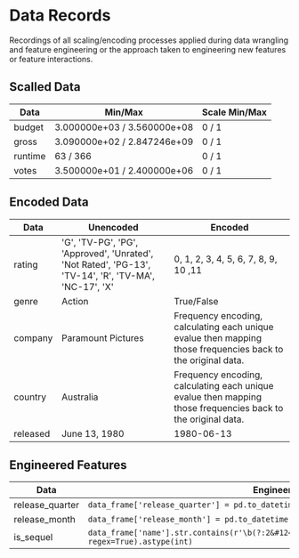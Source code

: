 # Data Records

Recordings of all scaling/encoding processes applied during data wrangling and feature engineering or the approach taken to engineering new features or feature interactions.

## Scalled Data

| Data    | Min/Max                     | Scale Min/Max |
| ------- | --------------------------- | ------------- |
| budget  | 3.000000e+03 / 3.560000e+08 | 0 / 1         |
| gross   | 3.090000e+02 / 2.847246e+09 | 0 / 1         |
| runtime | 63 / 366                    | 0 / 1         |
| votes   | 3.500000e+01 / 2.400000e+06 | 0 / 1         |

## Encoded Data

| Data     | Unencoded                                                                                            | Encoded                                                                                                      |
| -------- | ---------------------------------------------------------------------------------------------------- | ------------------------------------------------------------------------------------------------------------ |
| rating   | 'G', 'TV-PG', 'PG', 'Approved', 'Unrated', 'Not Rated', 'PG-13', 'TV-14', 'R', 'TV-MA', 'NC-17', 'X' | 0, 1, 2, 3, 4, 5, 6, 7, 8, 9, 10 ,11                                                                         |
| genre    | Action                                                                                               | True/False                                                                                                   |
| company  | Paramount Pictures                                                                                   | Frequency encoding, calculating each unique evalue then mapping those frequencies back to the original data. |
| country  | Australia                                                                                            | Frequency encoding, calculating each unique evalue then mapping those frequencies back to the original data. |
| released | June 13, 1980                                                                                        | 1980-06-13                                                                                                   |

## Engineered Features

| Data            | Engineering                                                                                                    |
| --------------- | -------------------------------------------------------------------------------------------------------------- |
| release_quarter | `data_frame['release_quarter'] = pd.to_datetime(data_frame['released']).dt.quarter`                            |
| release_month   | `data_frame['release_month'] = pd.to_datetime(data_frame['released']).dt.month`                                |
| is_sequel       | `data_frame['name'].str.contains(r'\b(?:2&#124;3&#124;4&#124;II&#124;III&#124;IV)\b', regex=True).astype(int)` |
